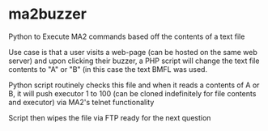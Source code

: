 # ma2buzzer
 Python to Execute MA2 commands based off the contents of a text file
 
 Use case is that a user visits a web-page (can be hosted on the same web server) and upon clicking their buzzer, a PHP script will change the text file contents to "A" or "B" (in this case the text BMFL was used.
 
 Python script routinely checks this file and when it reads a contents of A or B, it will push executor 1 to 100 (can be cloned indefinitely for file contents and executor) via MA2's telnet functionality
 
 Script then wipes the file via FTP ready for the next question
